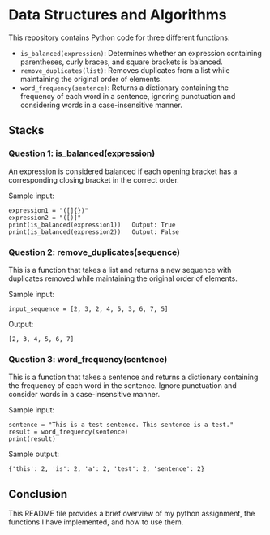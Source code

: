 # Data Structures and Algorithms

This repository contains Python code for three different functions:

- `is_balanced(expression)`: Determines whether an expression containing parentheses, curly braces, and square brackets is balanced.
- `remove_duplicates(list)`: Removes duplicates from a list while maintaining the original order of elements.
- `word_frequency(sentence)`: Returns a dictionary containing the frequency of each word in a sentence, ignoring punctuation and considering words in a case-insensitive manner.
  
## Stacks 

### Question 1: is_balanced(expression)

An expression is considered balanced if each opening bracket has a corresponding closing bracket in the correct order.

Sample input:

    expression1 = "([]{})"
    expression2 = "([)]"
    print(is_balanced(expression1))   Output: True
    print(is_balanced(expression2))   Output: False

### Question 2: remove_duplicates(sequence)

This is a function that takes a list and returns a new sequence with duplicates removed while maintaining the original order of elements.

Sample input:

    input_sequence = [2, 3, 2, 4, 5, 3, 6, 7, 5]

Output:

    [2, 3, 4, 5, 6, 7]

### Question 3: word_frequency(sentence)

This is a function that takes a sentence and returns a dictionary containing the frequency of each word in the sentence. Ignore punctuation and consider words in a case-insensitive manner.

Sample input:

    sentence = "This is a test sentence. This sentence is a test."
    result = word_frequency(sentence)
    print(result)

Sample output:

    {'this': 2, 'is': 2, 'a': 2, 'test': 2, 'sentence': 2}


## Conclusion 

This README file provides a brief overview of my python assignment, the functions I have implemented, and how to use them.
